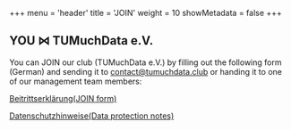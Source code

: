 +++
menu = 'header'
title = 'JOIN'
weight = 10
showMetadata = false
+++

## YOU ⋈ TUMuchData e.V.

You can JOIN our club (TUMuchData e.V.) by filling out the following form (German) and sending it to contact@tumuchdata.club or handing it to one of our management team members:

[Beitrittserklärung(JOIN form)](/documents/beitrittserklärung_2024-01-25.pdf)

[Datenschutzhinweise(Data protection notes)](/documents/datenschutzhinweise_2024-01-25.pdf)

